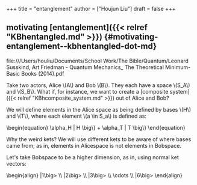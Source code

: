 +++
title = "entanglement"
author = ["Houjun Liu"]
draft = false
+++

## motivating [entanglement]({{< relref "KBhentangled.md" >}}) {#motivating-entanglement--kbhentangled-dot-md}

file:///Users/houliu/Documents/School Work/The Bible/Quantum/Leonard Susskind, Art Friedman - Quantum Mechanics_ The Theoretical Minimum-Basic Books (2014).pdf

Take two actors, Alice \\(A\\) and Bob \\(B\\). They each have a space \\(S\_A\\) and \\(S\_B\\). What if, for instance, we want to create a [composite system]({{< relref "KBhcomposite_system.md" >}}) out of Alice and Bob?

We will define elements in the Alice space as being defined by bases \\(H\\) and \\(T\\), where each element \\(a \in S\_a\\) is defined as:

\begin{equation}
   \alpha\_H | H \big\\} + \alpha\_T | T \big\\}
\end{equation}

Why the weird kets? We will use different kets to be aware of where bases came from; as in, elements in Alicespace is not elements in Bobspace.

Let's take Bobspace to be a higher dimension, as in, using normal ket vectors:

\begin{align}
|1\big> \\\\
|2\big> \\\\
|3\big> \\\\
\cdots \\\\
|6\big>
\end{align}